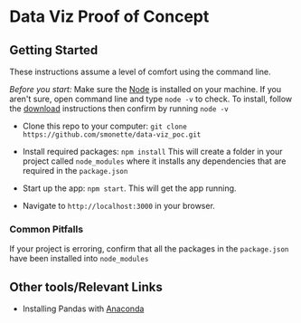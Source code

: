 # Data Viz Proof of Concept

## Getting Started
These instructions assume a level of comfort using the command line.

*Before you start:* Make sure the [Node](https://nodejs.org/en/download/) is installed on your machine. If you aren't sure, open command line and type `node -v` to check. To install, follow the [download](https://nodejs.org/en/download/) instructions then confirm by running `node -v`

* Clone this repo to your computer: `git clone https://github.com/smonette/data-viz_poc.git`

* Install required packages: `npm install`
This will create a folder in your project called `node_modules` where it installs any dependencies that are required in the `package.json`

* Start up the app: `npm start`. This will get the app running.

* Navigate to `http://localhost:3000` in your browser.

### Common Pitfalls
If your project is erroring, confirm that all the packages in the `package.json` have been installed into `node_modules`


## Other tools/Relevant Links
* Installing Pandas with [Anaconda](https://docs.continuum.io/anaconda/install)
